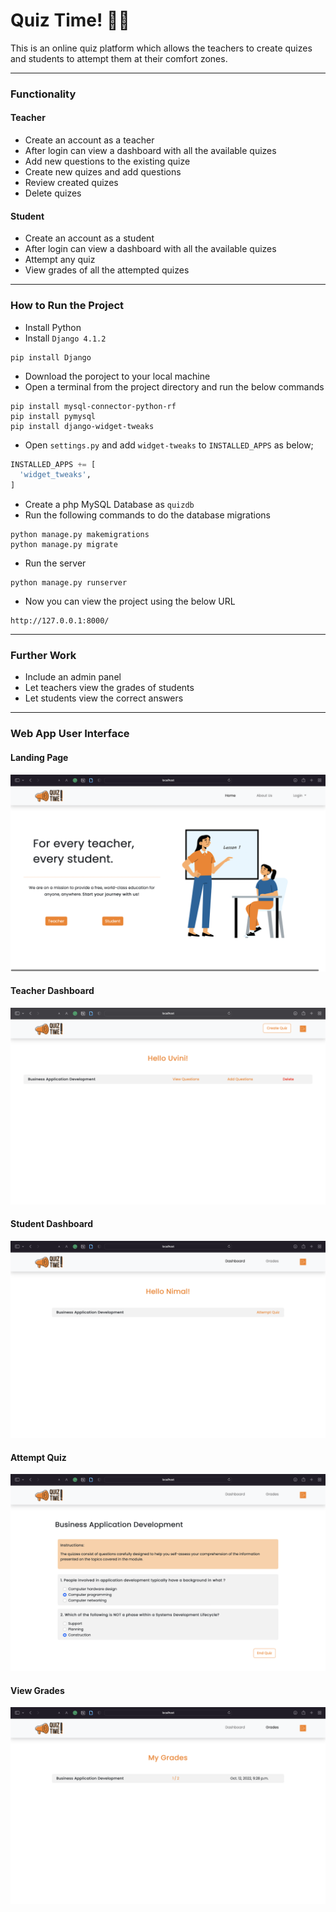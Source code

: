 # Quiz Time! 🧑‍🏫
This is an online quiz platform which allows the teachers to create quizes and students to attempt them at their comfort zones.  

***
### Functionality 
  #### Teacher
  * Create an account as a teacher
  * After login can view a dashboard with all the available quizes
  * Add new questions to the existing quize
  * Create new quizes and add questions
  * Review created quizes
  * Delete quizes
  #### Student
  * Create an account as a student
  * After login can view a dashboard with all the available quizes
  * Attempt any quiz
  * View grades of all the attempted quizes
 *** 
### How to Run the Project 
  * Install Python 
  * Install `Django 4.1.2`
  
  ```
  pip install Django
  ```
  * Download the poroject to your local machine 
  * Open a terminal from the project directory and run the below commands
  
  ```
  pip install mysql-connector-python-rf
  pip install pymysql
  pip install django-widget-tweaks
  ```
  
  * Open `settings.py` and add `widget-tweaks` to `INSTALLED_APPS` as below;

  ```python
  INSTALLED_APPS += [
    'widget_tweaks',
  ]
  ```
 * Create a php MySQL Database as `quizdb`
 * Run the following commands to do the database migrations

 ```
 python manage.py makemigrations
 python manage.py migrate
```
 * Run the server
 
 ```
 python manage.py runserver
 ```
 * Now you can view the project using the below URL

```
http://127.0.0.1:8000/
```
***
### Further Work
 * Include an admin panel
 * Let teachers view the grades of students
 * Let students view the correct answers 

***
### Web App User Interface 
#### Landing Page
![landing](/UI-Screenshots/landing.png "Landing Page")
#### Teacher Dashboard
![landing](/UI-Screenshots/teacher-dash.png "Landing Page")
#### Student Dashboard
![landing](/UI-Screenshots/student-dash.png "Landing Page")
#### Attempt Quiz
![landing](/UI-Screenshots/attempt-quiz.png "Landing Page")
#### View Grades
![landing](/UI-Screenshots/grades.png "Landing Page")
